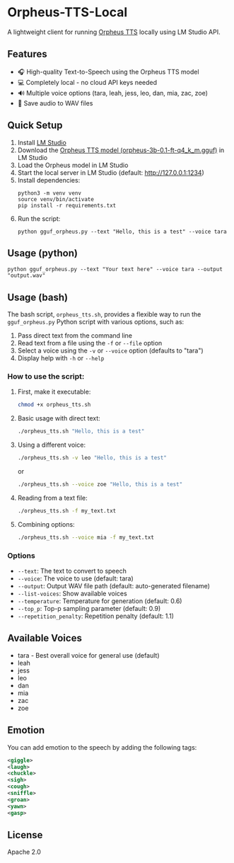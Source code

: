 # Orpheus-TTS-Local

A lightweight client for running [Orpheus TTS](https://huggingface.co/canopylabs/orpheus-3b-0.1-ft) locally using LM Studio API.

## Features

- 🎧 High-quality Text-to-Speech using the Orpheus TTS model
- 💻 Completely local - no cloud API keys needed
- 🔊 Multiple voice options (tara, leah, jess, leo, dan, mia, zac, zoe)
- 💾 Save audio to WAV files

## Quick Setup

1. Install [LM Studio](https://lmstudio.ai/) 
2. Download the [Orpheus TTS model (orpheus-3b-0.1-ft-q4_k_m.gguf)](https://huggingface.co/isaiahbjork/orpheus-3b-0.1-ft-Q4_K_M-GGUF) in LM Studio
3. Load the Orpheus model in LM Studio
4. Start the local server in LM Studio (default: http://127.0.0.1:1234)
5. Install dependencies:
   ```
   python3 -m venv venv
   source venv/bin/activate
   pip install -r requirements.txt
   ```
6. Run the script:
   ```
   python gguf_orpheus.py --text "Hello, this is a test" --voice tara
   ```

## Usage (python)

```
python gguf_orpheus.py --text "Your text here" --voice tara --output "output.wav"
```
## Usage (bash)

The bash script, `orpheus_tts.sh`, provides a flexible way to run the `gguf_orpheus.py` Python script with various options, such as:

1. Pass direct text from the command line
2. Read text from a file using the `-f` or `--file` option
3. Select a voice using the `-v` or `--voice` option (defaults to "tara")
4. Display help with `-h` or `--help`

### How to use the script:

1. First, make it executable:
   ```bash
   chmod +x orpheus_tts.sh
   ```

2. Basic usage with direct text:
   ```bash
   ./orpheus_tts.sh "Hello, this is a test"
   ```

3. Using a different voice:
   ```bash
   ./orpheus_tts.sh -v leo "Hello, this is a test"
   ```
   or
   ```bash
   ./orpheus_tts.sh --voice zoe "Hello, this is a test"
   ```

4. Reading from a text file:
   ```bash
   ./orpheus_tts.sh -f my_text.txt
   ```

5. Combining options:
   ```bash
   ./orpheus_tts.sh --voice mia -f my_text.txt
   ```

### Options

- `--text`: The text to convert to speech
- `--voice`: The voice to use (default: tara)
- `--output`: Output WAV file path (default: auto-generated filename)
- `--list-voices`: Show available voices
- `--temperature`: Temperature for generation (default: 0.6)
- `--top_p`: Top-p sampling parameter (default: 0.9)
- `--repetition_penalty`: Repetition penalty (default: 1.1)

## Available Voices

- tara - Best overall voice for general use (default)
- leah
- jess
- leo
- dan
- mia
- zac
- zoe

## Emotion
You can add emotion to the speech by adding the following tags:
```xml
<giggle>
<laugh>
<chuckle>
<sigh>
<cough>
<sniffle>
<groan>
<yawn>
<gasp>
```

## License

Apache 2.0

